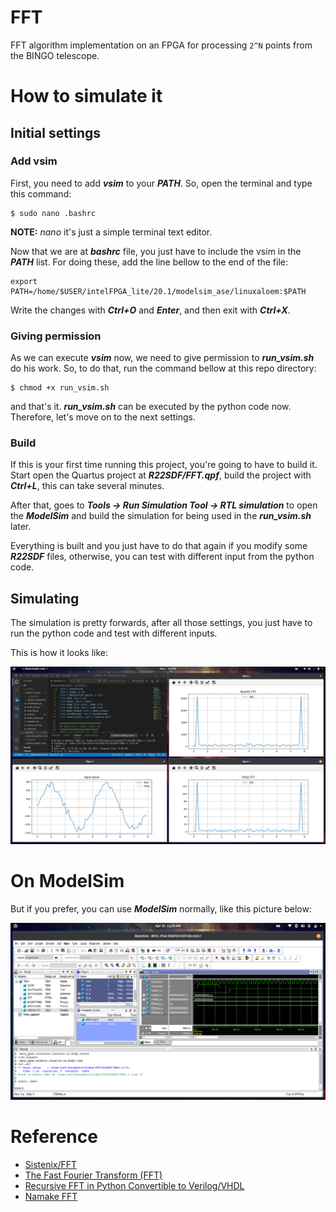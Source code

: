 # FFT

FFT algorithm implementation on an FPGA for processing  `2^N`  points from the BINGO telescope.

# How to simulate it

## Initial settings

### Add vsim

First, you need to add ***vsim*** to your ***PATH***. So, open the terminal and type this command:

    $ sudo nano .bashrc

**NOTE:** *nano* it's just a simple terminal text editor.

Now that we are at ***bashrc*** file, you just have to include the vsim in the ***PATH*** list. For doing these, add the line bellow to the end of the file:

    export PATH=/home/$USER/intelFPGA_lite/20.1/modelsim_ase/linuxaloem:$PATH

Write the changes with ***Ctrl+O*** and ***Enter***, and then exit with ***Ctrl+X***.

### Giving permission

As we can execute ***vsim*** now, we need to give permission to ***run_vsim.sh*** do his work. So, to do that, run the command bellow at this repo directory:

    $ chmod +x run_vsim.sh

and that's it. ***run_vsim.sh*** can be executed by the python code now. Therefore, let's move on to the next settings.

### Build

If this is your first time running this project, you're going to have to build it. Start open the Quartus project at ***R22SDF/FFT.qpf***, build the project with ***Ctrl+L***, this can take several minutes. 

After that, goes to ***Tools -> Run Simulation Tool -> RTL simulation*** to open the ***ModelSim*** and build the simulation for being used in the ***run_vsim.sh*** later.

Everything is built and you just have to do that again if you modify some ***R22SDF*** files, otherwise, you can test with different input from the python code.

## Simulating

The simulation is pretty forwards, after all those settings, you just have to run the python code and test with different inputs. 

This is how it looks like:

![FFT result](resources/FFT_result.png)

# On ModelSim

But if you prefer, you can use ***ModelSim*** normally, like this picture below:

![ModelSim](resources/ModelSim.png)

# Reference

* [Sistenix/FFT](https://sistenix.com/fft.html)
* [The Fast Fourier Transform (FFT)](https://www.youtube.com/watch?v=h7apO7q16V0)
* [Recursive FFT in Python Convertible to Verilog/VHDL](https://www.dsprelated.com/showcode/16.php)
* [Namake FFT](https://github.com/nanamake/r22sdf)
